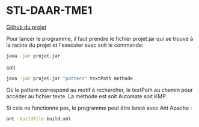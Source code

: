 # STL-DAAR-TME1

[Github du projet](https://github.com/CFlorian04/STL-DAAR-TME1)

Pour lancer le programme, il faut prendre le fichier projet.jar qui se trouve à la racine du projet et l'executer avec soit le commande:
```bash
java -jar projet.jar
```
soit

```bash
java -jar projet.jar "pattern" textPath methode
```
Où le pattern correspond au motif à rechercher, le textPath au chemin pour accéder au fichier texte. La méthode est soit Automate soit KMP. 

Si cela ne fonctionne pas, le programme peut être lancé avec Ant Apache : 
```bash
ant -buildfile build.xml
```

